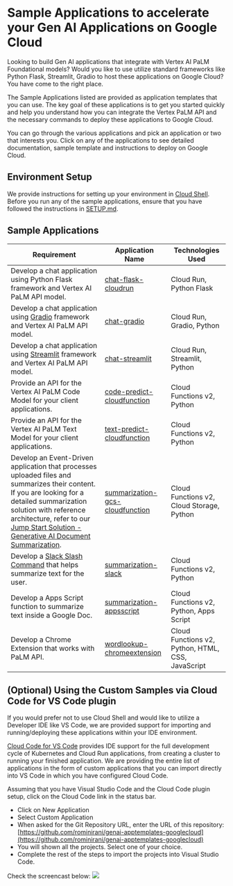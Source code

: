# Sample Applications to accelerate your Gen AI Applications on Google Cloud

Looking to build Gen AI applications that integrate with Vertex AI PaLM Foundational models? Would you like to use utilize standard frameworks like Python Flask, Streamlit, Gradio to host these applications on Google Cloud? You have come to the right place.  

The Sample Applications listed are provided as application templates that you can use. The key goal of these applications is to get you started quickly and help you understand how you can integrate the Vertex PaLM API and the necessary commands to deploy these applications to Google Cloud. 

You can go through the various applications and pick an application or two that interests you. Click on any of the applications to see detailed documentation, sample template and instructions to deploy on Google Cloud.

## Environment Setup

We provide instructions for setting up your environment in [Cloud Shell](https://cloud.google.com/shell). Before you run any of the sample applications, ensure that you have followed the instructions in [SETUP.md](SETUP.md).

## Sample Applications

| Requirement | Application Name | Technologies Used |
|---|---|---|
|Develop a chat application using Python Flask framework and Vertex AI PaLM API model. |[chat-flask-cloudrun](chat-flask-cloudrun)|Cloud Run, Python Flask|
|Develop a chat application using [Gradio](https://www.gradio.app/) framework and Vertex AI PaLM API model.|[chat-gradio](chat-gradio)|Cloud Run, Gradio, Python|
|Develop a chat application using [Streamlit](https://streamlit.io/) framework and Vertex AI PaLM API model.|[chat-streamlit](chat-streamlit)|Cloud Run, Streamlit, Python|
|Provide an API for the Vertex AI PaLM Code Model for your client applications.|[code-predict-cloudfunction](code-predict-cloudfunction)|Cloud Functions v2, Python|
|Provide an API for the Vertex AI PaLM Text Model for your client applications.|[text-predict-cloudfunction](text-predict-cloudfunction)|Cloud Functions v2, Python|
|Develop an Event-Driven application that processes uploaded files and summarizes their content. If you are looking for a detailed summarization solution with reference architecture, refer to our [Jump Start Solution - Generative AI Document Summarization](https://cloud.google.com/architecture/ai-ml/generative-ai-document-summarization).|[summarization-gcs-cloudfunction](summarization-gcs-cloudfunction) |Cloud Functions v2, Cloud Storage, Python|
|Develop a [Slack Slash Command](https://api.slack.com/interactivity/slash-commands) that helps summarize text for the user.|[summarization-slack](summarization-slack) |Cloud Functions v2, Python|
|Develop a Apps Script function to summarize text inside a Google Doc.|[summarization-appsscript](summarization-appsscript) |Cloud Functions v2, Python, Apps Script|
|Develop a Chrome Extension that works with PaLM API.|[wordlookup-chromeextension](wordlookup-chromeextension) |Cloud Functions v2, Python, HTML, CSS, JavaScript|

## (Optional) Using the Custom Samples via Cloud Code for VS Code plugin

If you would prefer not to use Cloud Shell and would like to utilize a Developer IDE like VS Code, we are provided support for importing and running/deploying these applications within your IDE environment. 

[Cloud Code for VS Code](https://cloud.google.com/code/docs/vscode) provides IDE support for the full development cycle of Kubernetes and Cloud Run applications, from creating a cluster to running your finished application. We are providing the entire list of applications in the form of custom applications that you can import directly into VS Code in which you have configured Cloud Code. 

Assuming that you have Visual Studio Code and the Cloud Code plugin setup, click on the Cloud Code link in the status bar.
- Click on New Application
- Select Custom Application
- When asked for the Git Repository URL, enter the URL of this repository: [https://github.com/rominirani/genai-apptemplates-googlecloud](https://github.com/rominirani/genai-apptemplates-googlecloud)
- You will shown all the projects. Select one of your choice.
- Complete the rest of the steps to import the projects into Visual Studio Code.

Check the screencast below:
<img src="assets/import-apps-into-cloudcode.gif"/>
